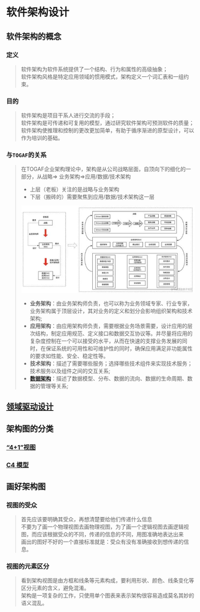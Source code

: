 # 软件架构设计

## 软件架构的概念

### 定义
> 软件架构为软件系统提供了一个结构、行为和属性的高级抽象；  
> 软件架构风格是特定应用领域的惯用模式，架构定义一个词汇表和一组约束。

### 目的
> 软件架构是项目干系人进行交流的手段；  
> 软件架构是可传递和可复用的模型，通过研究软件架构可预测软件的质量；  
> 软件架构使推理和控制的更改更加简单，有助于循序渐进的原型设计，可以作为培训的基础。

### 与`TOGAF`的关系
> 在TOGAF企业架构理论中，架构是从公司战略层面，自顶向下的细化的一部分，从战略=> 业务架构=>应用/数据/技术架构  
> - 上层（老板）关注的是战略与业务架构
> - 下层（搬砖的）需要聚焦到应用/数据/技术架构这一层
> 
> ![img.png](img.png)  
> 
> - **业务架构**：由业务架构师负责，也可以称为业务领域专家、行业专家，业务架构属于顶层设计，其对业务的定义和划分会影响组织架构和技术架构;
> - **应用架构**：由应用架构师负责，需要根据业务场景需要，设计应用的层次结构，制定应用规范、定义接口和数据交互协议等。并尽量将应用的复杂度控制在一个可以接受的水平，从而在快速的支撑业务发展的同时，在保证系统的可用性和可维护性的同时，确保应用满足非功能属性的要求如性能、安全、稳定性等。
> - **技术架构**：描述了需要哪些服务；选择哪些技术组件来实现技术服务；技术服务以及组件之间的交互关系;
> - **[数据架构](..%2F..%2F..%2F10.big-data%2Fdata-architecture%2FREADME.md)**：描述了数据模型、分布、数据的流向、数据的生命周期、数据的管理等关系;

## [领域驱动设计](ddd%2FREADME.md)

## 架构图的分类

### [“4+1”视图](4%2B1%2FREADME.md)

### [C4 模型](c4-model%2FREADME.md)

## 画好架构图

### 视图的受众
> 首先应该要明确其受众，再想清楚要给他们传递什么信息  
> 不要为了画一个物理视图去画物理视图，为了画一个逻辑视图去画逻辑视图，而应该根据受众的不同，传递的信息的不同，用图准确地表达出来  
> 画出的图好不好的一个直接标准就是：受众有没有准确接收到想传递的信息。

### 视图的元素区分
> 看到架构视图是由方框和线条等元素构成，要利用形状、颜色、线条变化等区分元素的含义，避免混淆。  
> 架构是一项复杂的工作，只使用单个图表来表示架构很容易造成莫名其妙的语义混乱。
